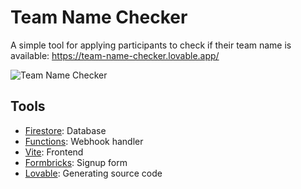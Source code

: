 # Team Name Checker

A simple tool for applying participants to check if their team name is available: https://team-name-checker.lovable.app/

![Team Name Checker](https://github.com/user-attachments/assets/9b31f5f6-8c32-4c2b-983e-e6e5a1259df7)

## Tools

- [Firestore](https://firebase.google.com/products/firestore): Database
- [Functions](https://firebase.google.com/products/functions): Webhook handler
- [Vite](https://vitejs.dev/): Frontend
- [Formbricks](https://formbricks.com/): Signup form
- [Lovable](https://lovable.dev/): Generating source code